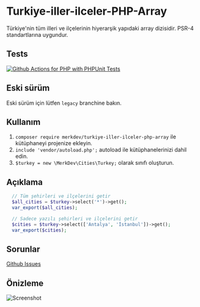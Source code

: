 # Turkiye-iller-ilceler-PHP-Array
Türkiye'nin tüm illeri ve ilçelerinin hiyerarşik yapıdaki array dizisidir. PSR-4 standartlarına uygundur.

## Tests
[![Github Actions for PHP with PHPUnit Tests](https://github.com/merkdev/Turkiye-iller-ilceler-PHP-Array/actions/workflows/ci.yml/badge.svg)](https://github.com/merkdev/Turkiye-iller-ilceler-PHP-Array/actions/workflows/ci.yml)

## Eski sürüm
Eski sürüm için lütfen `legacy` branchine bakın.

## Kullanım
1. `composer require merkdev/turkiye-iller-ilceler-php-array` ile kütüphaneyi projenize ekleyin.
2. `include 'vendor/autoload.php';` autoload ile kütüphanelerinizi dahil edin.
3. `$turkey = new \MerkDev\Cities\Turkey;` olarak sınıfı oluşturun.

## Açıklama
```php
  // Tüm şehirleri ve ilçelerini getir
  $all_cities = $turkey->select('*')->get();
  var_export($all_cities);

  // Sadece yazılı şehirleri ve ilçelerini getir
  $cities = $turkey->select(['Antalya', 'İstanbul'])->get();
  var_export($cities);
```

## Sorunlar
[Github Issues](https://github.com/merkdev/Turkiye-iller-ilceler-PHP-Array/issues)

## Önizleme
![Screenshot](https://i.hizliresim.com/BAN5EL.png)